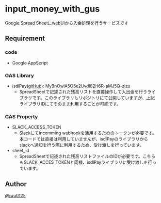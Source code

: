 # input_money_with_gus
Google Spread SheetにwebUIから入金処理を行うサービスです
  
## Requirement
### code
- Google AppScript

### GAS Library
- isdlPay[(gitHub)](https://github.com/zensai3805/slack_shop_api): MyBnOwlA5O5e2Uvdl82H6R-aMJ5Q-zlzu
  - SpreadSheetで記述された残高リストを直接操作して入出金を行うライブラリです。このライブラリもリポジトリにて公開していますが、上記ライブラリIDにてそのまま利用することが可能です。
  
### GAS Property
- SLACK_ACCESS_TOKEN
  - Slackにてincomming webhookを活用するためのトークンが必要です。本コードでは直接は利用していませんが、isdlPayのライブラリからslackへ通知を行う際に利用するため、受け渡しを行っています。
- sheet_id
  - SpreadSheetで記述された残高リストファイルのIDが必要です。こちらもSLACK_ACCES_TOKENと同様、isdlPayライブラリに受け渡しを行っています。


## Author

[@iwa0125](https://twitter.com/iwa0125)


